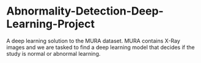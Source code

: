# Abnormality-Detection-Deep-Learning-Project
A deep learning solution to the MURA dataset. MURA contains X-Ray images and we are tasked to find a deep learning model that decides if the study is normal or abnormal learning.
